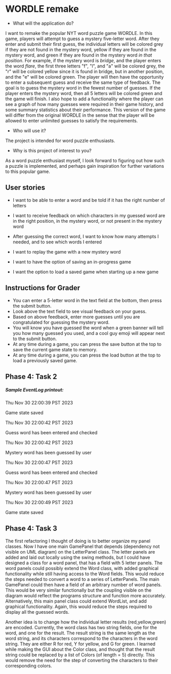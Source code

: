 # WORDLE remake

- What will the application do?

I want to remake the popular NYT word puzzle game WORDLE. In this game, players will attempt to guess a mystery five-letter word.
After they enter and submit their first guess, the individual letters will be colored grey if they are not found in the mystery word, yellow if they are found in the mystery word, and green if they are found in the mystery word *in that position*. For example, if the mystery word is *bridge*, and the player enters the word *flare*, the first three letters "f", "l", and "a" will be colored grey, the "r" will be colored yellow since it is found in bridge, but in another position, and the "e" will be colored green.
The player will then have the opportunity to enter a subsequent guess and receive the same type of feedback. The goal is to guess the mystery word in the fewest number of guesses.
If the player enters the mystery word, then all 5 letters will be colored green and the game will finish. I also hope to add a functionality where the player can see a graph of how many guesses were required in their game history, and some summary statistics about their performance.
This version of the game will differ from the original WORDLE in the sense that the player will be allowed to enter unlimited guesses to satisfy the requirements. 


- Who will use it?

The project is intended for word puzzle enthusiasts.


- Why is this project of interest to you?

As a word puzzle enthusiast myself, I look forward to figuring out how such a puzzle is implemented, and perhaps gain inspiration for further variations to this popular game. 

## User stories

- I want to be able to enter a word and be told if it has the right number of letters
- I want to receive feedback on which characters in my guessed word are in the right position, in the mystery word, or not present in the mystery word
- After guessing the correct word, I want to know how many attempts I needed, and to see which words I entered
- I want to replay the game with a new mystery word

- I want to have the option of saving an in-progress game
- I want the option to load a saved game when starting up a new game

## Instructions for Grader
- You can enter a 5-letter word in the text field at the bottom, then press the submit button.
- Look above the text field to see visual feedback on your guess. 
- Based on above feedback, enter more guesses until you are congratulated for guessing the mystery word.
- You will know you have guessed the word when a green banner will tell you how many guessed you used, and a cool guy emoji will appear next to the submit button. 
- At any time during a game, you can press the save button at the top to save the current game state to memory.
- At any time during a game, you can press the load button at the top to load a previously saved game. 

## Phase 4: Task 2
##### Sample EventLog printout:

Thu Nov 30 22:00:39 PST 2023

Game state saved

Thu Nov 30 22:00:42 PST 2023

Guess word has been entered and checked

Thu Nov 30 22:00:42 PST 2023

Mystery word has been guessed by user

Thu Nov 30 22:00:47 PST 2023

Guess word has been entered and checked

Thu Nov 30 22:00:47 PST 2023

Mystery word has been guessed by user

Thu Nov 30 22:00:49 PST 2023

Game state saved


## Phase 4: Task 3

The first refactoring I thought of doing is to better organize my panel classes. Now I have one main GamePanel that depends (dependency not visible on UML diagram) on the LetterPanel class. 
The letter panels are added and laid out locally using the swing methods, but I could have designed a class for a word panel, that has a field with 5 letter panels.
The word panels could possibly extend the Word class, with added graphical functionality while still having access to the Word fields. This would reduce the steps needed to convert a word to a series of LetterPanels.
The main GamePanel could then have a field of an arbitrary number of word panels. This would be very similar functionally but the coupling visible on the diagram would reflect the programs structure and function more accurately.
Alternatively, this main panel class could extend WordList, and add graphical functionality. Again, this would reduce the steps required to display all the guessed words.  

Another idea is to change how the individual letter results (red,yellow,green) are encoded. Currently, the word class has two string fields, one for the word, and one for the result. The result string is the same length as the word string, and its characters correspond to the characters in the word string. They are either R for red, Y for yellow, and G for green. I learned while making the GUI about the Color class, and thought that the result string could be replaced by a list of Colors (of length = 5) directly. This would remove the need for the step of converting the characters to their corresponding colors.




